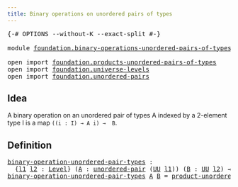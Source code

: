 ```yaml
---
title: Binary operations on unordered pairs of types
---
```


<pre class="Agda"><a id="71" class="Symbol">{-#</a> <a id="75" class="Keyword">OPTIONS</a> <a id="83" class="Pragma">--without-K</a> <a id="95" class="Pragma">--exact-split</a> <a id="109" class="Symbol">#-}</a>

<a id="114" class="Keyword">module</a> <a id="121" href="foundation.binary-operations-unordered-pairs-of-types.html" class="Module">foundation.binary-operations-unordered-pairs-of-types</a> <a id="175" class="Keyword">where</a>

<a id="182" class="Keyword">open</a> <a id="187" class="Keyword">import</a> <a id="194" href="foundation.products-unordered-pairs-of-types.html" class="Module">foundation.products-unordered-pairs-of-types</a>
<a id="239" class="Keyword">open</a> <a id="244" class="Keyword">import</a> <a id="251" href="foundation.universe-levels.html" class="Module">foundation.universe-levels</a>
<a id="278" class="Keyword">open</a> <a id="283" class="Keyword">import</a> <a id="290" href="foundation.unordered-pairs.html" class="Module">foundation.unordered-pairs</a>
</pre>
## Idea

A binary operation on an unordered pair of types A indexed by a 2-element type I is a map `((i : I) → A i) →  B`.

## Definition

<pre class="Agda"><a id="binary-operation-unordered-pair-types"></a><a id="469" href="foundation.binary-operations-unordered-pairs-of-types.html#469" class="Function">binary-operation-unordered-pair-types</a> <a id="507" class="Symbol">:</a>
  <a id="511" class="Symbol">{</a><a id="512" href="foundation.binary-operations-unordered-pairs-of-types.html#512" class="Bound">l1</a> <a id="515" href="foundation.binary-operations-unordered-pairs-of-types.html#515" class="Bound">l2</a> <a id="518" class="Symbol">:</a> <a id="520" href="Agda.Primitive.html#597" class="Postulate">Level</a><a id="525" class="Symbol">}</a> <a id="527" class="Symbol">(</a><a id="528" href="foundation.binary-operations-unordered-pairs-of-types.html#528" class="Bound">A</a> <a id="530" class="Symbol">:</a> <a id="532" href="foundation.unordered-pairs.html#2395" class="Function">unordered-pair</a> <a id="547" class="Symbol">(</a><a id="548" href="foundation-core.universe-levels.html#235" class="Primitive">UU</a> <a id="551" href="foundation.binary-operations-unordered-pairs-of-types.html#512" class="Bound">l1</a><a id="553" class="Symbol">))</a> <a id="556" class="Symbol">(</a><a id="557" href="foundation.binary-operations-unordered-pairs-of-types.html#557" class="Bound">B</a> <a id="559" class="Symbol">:</a> <a id="561" href="foundation-core.universe-levels.html#235" class="Primitive">UU</a> <a id="564" href="foundation.binary-operations-unordered-pairs-of-types.html#515" class="Bound">l2</a><a id="566" class="Symbol">)</a> <a id="568" class="Symbol">→</a> <a id="570" href="foundation-core.universe-levels.html#235" class="Primitive">UU</a> <a id="573" class="Symbol">(</a><a id="574" href="foundation.binary-operations-unordered-pairs-of-types.html#512" class="Bound">l1</a> <a id="577" href="Agda.Primitive.html#810" class="Primitive Operator">⊔</a> <a id="579" href="foundation.binary-operations-unordered-pairs-of-types.html#515" class="Bound">l2</a><a id="581" class="Symbol">)</a>
<a id="583" href="foundation.binary-operations-unordered-pairs-of-types.html#469" class="Function">binary-operation-unordered-pair-types</a> <a id="621" href="foundation.binary-operations-unordered-pairs-of-types.html#621" class="Bound">A</a> <a id="623" href="foundation.binary-operations-unordered-pairs-of-types.html#623" class="Bound">B</a> <a id="625" class="Symbol">=</a> <a id="627" href="foundation.products-unordered-pairs-of-types.html#1091" class="Function">product-unordered-pair-types</a> <a id="656" href="foundation.binary-operations-unordered-pairs-of-types.html#621" class="Bound">A</a> <a id="658" class="Symbol">→</a> <a id="660" href="foundation.binary-operations-unordered-pairs-of-types.html#623" class="Bound">B</a>
</pre>